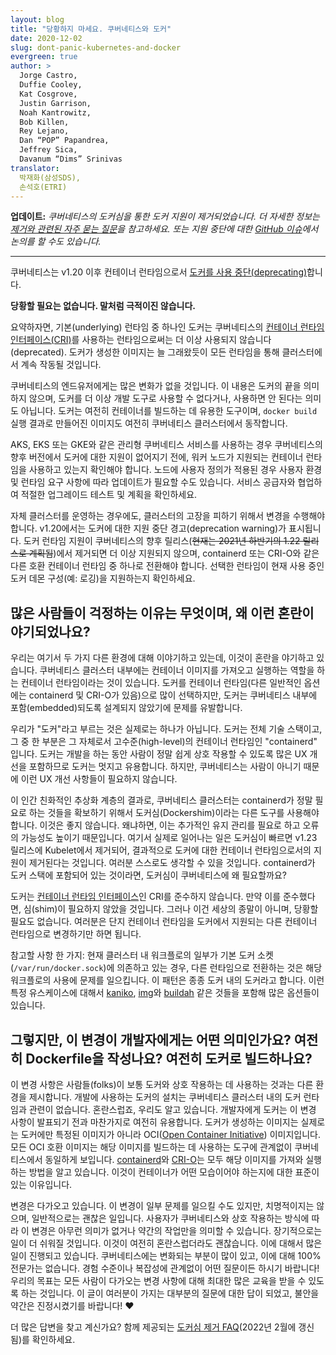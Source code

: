```yaml
---
layout: blog
title: "당황하지 마세요. 쿠버네티스와 도커"
date: 2020-12-02
slug: dont-panic-kubernetes-and-docker
evergreen: true
author: >
  Jorge Castro,
  Duffie Cooley,
  Kat Cosgrove,
  Justin Garrison,
  Noah Kantrowitz,
  Bob Killen,
  Rey Lejano,
  Dan “POP” Papandrea,
  Jeffrey Sica,
  Davanum “Dims” Srinivas
translator:
  박재화(삼성SDS),
  손석호(ETRI)
---
```


**업데이트:** _쿠버네티스의 도커심을 통한 도커 지원이 제거되었습니다.
더 자세한 정보는 [제거와 관련된 자주 묻는 질문](/dockershim/)을 참고하세요.
또는 지원 중단에 대한 [GitHub 이슈](https://github.com/kubernetes/kubernetes/issues/106917)에서 논의를 할 수도 있습니다._

---

쿠버네티스는 v1.20 이후 컨테이너 런타임으로서
[도커를 사용 중단(deprecating)](https://github.com/kubernetes/kubernetes/blob/master/CHANGELOG/CHANGELOG-1.20.md#deprecation)합니다.

**당황할 필요는 없습니다. 말처럼 극적이진 않습니다.**

요약하자면, 기본(underlying) 런타임 중 하나인 도커는 쿠버네티스의 [컨테이너 런타임 인터페이스(CRI)](/blog/2016/12/container-runtime-interface-cri-in-kubernetes/)를
사용하는 런타임으로써는 더 이상 사용되지 않습니다(deprecated).
도커가 생성한 이미지는 늘 그래왔듯이 모든 런타임을 통해 클러스터에서
계속 작동될 것입니다.

쿠버네티스의 엔드유저에게는 많은 변화가 없을 것입니다.
이 내용은 도커의 끝을 의미하지 않으며, 도커를 더 이상 개발 도구로 사용할 수 없다거나,
사용하면 안 된다는 의미도 아닙니다. 도커는 여전히 컨테이너를
빌드하는 데 유용한 도구이며, `docker
build` 실행 결과로 만들어진 이미지도 여전히 쿠버네티스 클러스터에서 동작합니다.

AKS, EKS 또는 GKE와 같은 관리형 쿠버네티스 서비스를
사용하는 경우 쿠버네티스의 향후 버전에서 도커에 대한 지원이
없어지기 전에, 워커 노드가 지원되는 컨테이너 런타임을 사용하고 있는지 확인해야 합니다. 노드에
사용자 정의가 적용된 경우 사용자 환경 및 런타임 요구 사항에 따라 업데이트가 필요할 수도
있습니다. 서비스 공급자와 협업하여 적절한 업그레이드
테스트 및 계획을 확인하세요.

자체 클러스터를 운영하는 경우에도, 클러스터의 고장을 피하기 위해서
변경을 수행해야 합니다. v1.20에서는 도커에 대한 지원 중단 경고(deprecation warning)가 표시됩니다.
도커 런타임 지원이 쿠버네티스의 향후 릴리스(<del>현재는 2021년 하반기의
1.22 릴리스로 계획됨</del>)에서 제거되면 더 이상 지원되지
않으며, containerd 또는 CRI-O와 같은 다른 호환 컨테이너 런타임 중
하나로 전환해야 합니다. 선택한 런타임이 현재 사용 중인
도커 데몬 구성(예: 로깅)을 지원하는지 확인하세요.

## 많은 사람들이 걱정하는 이유는 무엇이며, 왜 이런 혼란이 야기되었나요?

우리는 여기서 두 가지 다른 환경에 대해 이야기하고 있는데, 이것이 혼란을 야기하고
있습니다. 쿠버네티스 클러스터 내부에는 컨테이너 이미지를 가져오고
실행하는 역할을 하는 컨테이너 런타임이라는 것이 있습니다. 도커를
컨테이너 런타임(다른 일반적인 옵션에는 containerd 및 CRI-O가 있음)으로 많이
선택하지만, 도커는 쿠버네티스 내부에 포함(embedded)되도록 설계되지 않았기에 문제를
유발합니다.

우리가 "도커"라고 부르는 것은 실제로는 하나가 아닙니다. 도커는
전체 기술 스택이고, 그 중 한 부분은 그 자체로서 고수준(high-level)의
컨테이너 런타임인 "containerd" 입니다. 도커는 개발을 하는 동안
사람이 정말 쉽게 상호 작용할 수 있도록 많은 UX 개선을 포함하므로
도커는 멋지고 유용합니다. 하지만, 쿠버네티스는 사람이 아니기 때문에
이런 UX 개선 사항들이 필요하지 않습니다.

이 인간 친화적인 추상화 계층의 결과로, 쿠버네티스 클러스터는
containerd가 정말 필요로 하는 것들을 확보하기 위해서 도커심(Dockershim)이라는
다른 도구를 사용해야 합니다. 이것은 좋지 않습니다. 왜냐하면, 이는 추가적인 유지 관리를
필요로 하고 오류의 가능성도 높이기 때문입니다. 여기서 실제로 일어나는 일은
도커심이 빠르면 v1.23 릴리스에 Kubelet에서 제거되어, 결과적으로
도커에 대한 컨테이너 런타임으로서의 지원이 제거된다는 것입니다. 여러분
스스로도 생각할 수 있을 것입니다. containerd가 도커 스택에 포함되어 있는 것이라면, 도커심이
쿠버네티스에 왜 필요할까요?

도커는 [컨테이너 런타임 인터페이스](/blog/2016/12/container-runtime-interface-cri-in-kubernetes/)인 CRI를 준수하지 않습니다.
만약 이를 준수했다면, 심(shim)이 필요하지 않았을 것입니다. 그러나
이건 세상의 종말이 아니며, 당황할 필요도 없습니다. 여러분은 단지
컨테이너 런타임을 도커에서 지원되는 다른 컨테이너 런타임으로 변경하기만 하면 됩니다.

참고할 사항 한 가지: 현재 클러스터 내 워크플로의 일부가 기본 도커 소켓
(`/var/run/docker.sock`)에 의존하고 있는 경우, 다른
런타임으로 전환하는 것은 해당 워크플로의 사용에 문제를 일으킵니다. 이 패턴은 종종
도커 내의 도커라고 합니다. 이런 특정 유스케이스에 대해서
[kaniko](https://github.com/GoogleContainerTools/kaniko),
[img](https://github.com/genuinetools/img)와
[buildah](https://github.com/containers/buildah)
같은 것들을 포함해 많은 옵션들이 있습니다.

## 그렇지만, 이 변경이 개발자에게는 어떤 의미인가요? 여전히 Dockerfile을 작성나요? 여전히 도커로 빌드하나요?

이 변경 사항은 사람들(folks)이 보통 도커와 상호 작용하는 데 사용하는 것과는 다른 환경을
제시합니다. 개발에 사용하는 도커의 설치는 쿠버네티스 클러스터 내의
도커 런타임과 관련이 없습니다. 혼란스럽죠, 우리도 알고 있습니다.
개발자에게 도커는 이 변경 사항이 발표되기 전과 마찬가지로 여전히
유용합니다. 도커가 생성하는 이미지는 실제로는
도커에만 특정된 이미지가 아니라 OCI([Open Container Initiative](https://opencontainers.org/)) 이미지입니다.
모든 OCI 호환 이미지는 해당 이미지를 빌드하는 데 사용하는 도구에 관계없이
쿠버네티스에서 동일하게 보입니다. [containerd](https://containerd.io/)와
[CRI-O](https://cri-o.io/)는 모두 해당 이미지를 가져와 실행하는 방법을 알고 있습니다. 이것이
컨테이너가 어떤 모습이어야 하는지에 대한 표준이 있는 이유입니다.

변경은 다가오고 있습니다. 이 변경이 일부 문제를 일으킬 수도 있지만, 치명적이지는
않으며, 일반적으로는 괜찮은 일입니다. 사용자가 쿠버네티스와 상호 작용하는
방식에 따라 이 변경은 아무런 의미가 없거나 약간의 작업만을 의미할 수 있습니다.
장기적으로는 일이 더 쉬워질 것입니다. 이것이 여전히
혼란스럽더라도 괜찮습니다. 이에 대해서 많은 일이 진행되고 있습니다. 쿠버네티스에는 변화되는
부분이 많이 있고, 이에 대해 100% 전문가는 없습니다. 경험 수준이나
복잡성에 관계없이 어떤 질문이든 하시기 바랍니다! 우리의 목표는
모든 사람이 다가오는 변경 사항에 대해 최대한 많은 교육을 받을 수 있도록 하는 것입니다. 이 글이
여러분이 가지는 대부분의 질문에 대한 답이 되었고, 불안을 약간은 진정시켰기를 바랍니다! ❤️

더 많은 답변을 찾고 계신가요? 함께 제공되는 [도커심 제거 FAQ](/blog/2022/02/17/dockershim-faq/)(2022년 2월에 갱신됨)를 확인하세요.
